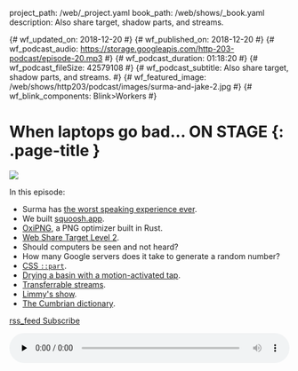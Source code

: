 project_path: /web/_project.yaml
book_path: /web/shows/_book.yaml
description: Also share target, shadow parts, and streams.

{# wf_updated_on: 2018-12-20 #}
{# wf_published_on: 2018-12-20 #}
{# wf_podcast_audio: https://storage.googleapis.com/http-203-podcast/episode-20.mp3 #}
{# wf_podcast_duration: 01:18:20 #}
{# wf_podcast_fileSize: 42579108 #}
{# wf_podcast_subtitle: Also share target, shadow parts, and streams. #}
{# wf_featured_image: /web/shows/http203/podcast/images/surma-and-jake-2.jpg #}
{# wf_blink_components: Blink>Workers #}

# When laptops go bad… ON STAGE {: .page-title }

<img src="/web/shows/http203/podcast/images/surma-and-jake-2.jpg" class="attempt-right">

In this episode:

* Surma has [the worst speaking experience ever](https://youtu.be/P-oysz0NKCo?t=742).
* We built [squoosh.app](https://squoosh.app).
* [OxiPNG](https://github.com/shssoichiro/oxipng), a PNG optimizer built in Rust.
* [Web Share Target Level 2](https://wicg.github.io/web-share-target/level-2/).
* Should computers be seen and not heard?
* How many Google servers does it take to generate a random number?
* [CSS `::part`](https://drafts.csswg.org/css-shadow-parts/).
* [Drying a basin with a motion-activated
  tap](https://twitter.com/jaffathecake/status/1060885922642767872).
* [Transferrable
  streams](https://github.com/whatwg/streams/blob/master/transferable-streams-explainer.md).
* [Limmy's show](https://www.youtube.com/watch?v=PzKo1JPNf4s).
* [The Cumbrian dictionary](http://www.cumbriandictionary.co.uk/).


<a href="http://feeds.feedburner.com/Http203Podcast">
  <span class="material-icons">rss_feed</span>
  Subscribe
</a>

<audio style="width: 100%" src="https://storage.googleapis.com/http-203-podcast/episode-20.mp3"
controls preload="none"></audio>
